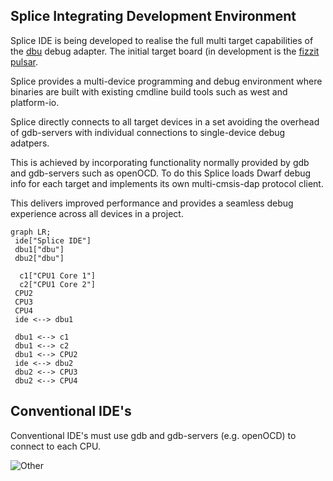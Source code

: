 
## Splice Integrating Development Environment

Splice IDE is being developed to realise the full multi target capabilities of the [dbu](https://github.com/brucebiotech/dbu) debug adapter.
The initial target board (in development is the [fizzit pulsar](https://github.com/brucebiotech/splice/blob/main/docs/README.md).

Splice provides a multi-device programming and debug environment where binaries are built with existing cmdline build tools such as west and platform-io.

Splice directly connects to all target devices in a set avoiding the overhead of gdb-servers with individual connections to single-device debug adatpers.

This is achieved by incorporating functionality normally provided by gdb and gdb-servers such as openOCD.  To do this Splice loads Dwarf debug info for each target and implements its own multi-cmsis-dap protocol client.

This delivers improved performance and provides a seamless debug experience across all devices in a project.

```mermaid
graph LR;
 ide["Splice IDE"]
 dbu1["dbu"]
 dbu2["dbu"]

  c1["CPU1 Core 1"]
  c2["CPU1 Core 2"]
 CPU2
 CPU3
 CPU4
 ide <--> dbu1

 dbu1 <--> c1
 dbu1 <--> c2
 dbu1 <--> CPU2
 ide <--> dbu2
 dbu2 <--> CPU3
 dbu2 <--> CPU4
```

 ## Conventional IDE's

Conventional IDE's must use gdb and gdb-servers (e.g. openOCD) to connect to each CPU.

![Other](https://github.com/brucebiotech/splice/blob/main/docs/conventional_ide.png)

